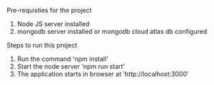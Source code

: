 Pre-requisties for the project
1) Node JS server installed
2) mongodb server installed or mongodb cloud atlas db configured
   

Steps to run this project
1) Run the command 'npm install'
2) Start the node server 'npm run start'
3) The application starts in browser at 'http://localhost:3000'
